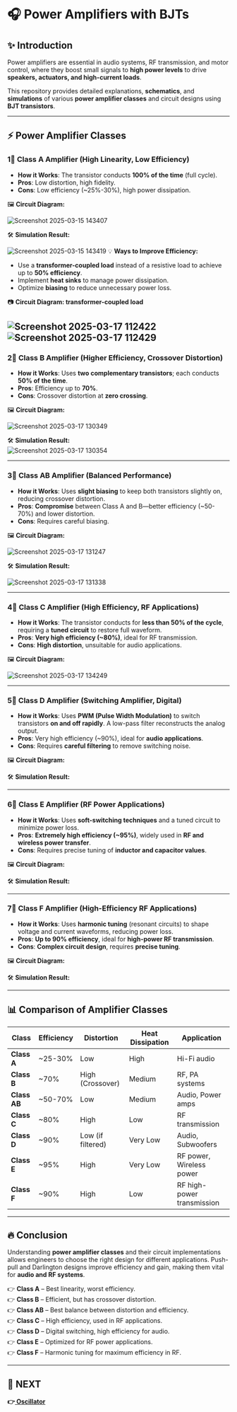 # 🎧 Power Amplifiers with BJTs

## ✨ Introduction
Power amplifiers are essential in audio systems, RF transmission, and motor control, where they boost small signals to **high power levels** to drive **speakers, actuators, and high-current loads**.

This repository provides detailed explanations, **schematics**, and **simulations** of various **power amplifier classes** and circuit designs using **BJT transistors**.

---

## ⚡ Power Amplifier Classes

### 1⃣ **Class A Amplifier** (High Linearity, Low Efficiency)
- **How it Works**: The transistor conducts **100% of the time** (full cycle).
- **Pros**: Low distortion, high fidelity.
- **Cons**: Low efficiency (~25%-30%), high power dissipation.

🖼 **Circuit Diagram:**  

![Screenshot 2025-03-15 143407](https://github.com/user-attachments/assets/4060a3d7-b8cb-4450-9d1b-b75c31162873)

🛠 **Simulation Result:**  

![Screenshot 2025-03-15 143419](https://github.com/user-attachments/assets/c90d5628-3c58-4117-adab-431096bc4dac)
💡 **Ways to Improve Efficiency:**
- Use a **transformer-coupled load** instead of a resistive load to achieve up to **50% efficiency**.
- Implement **heat sinks** to manage power dissipation.
- Optimize **biasing** to reduce unnecessary power loss.
  
📷  **Circuit Diagram: transformer-coupled load**

![Screenshot 2025-03-17 112422](https://github.com/user-attachments/assets/cd3f6575-4c67-49eb-962e-15aa2e981320)
![Screenshot 2025-03-17 112429](https://github.com/user-attachments/assets/a4f6c720-e498-48f5-be42-27892b1925c3)
---

### 2⃣ **Class B Amplifier** (Higher Efficiency, Crossover Distortion)
- **How it Works**: Uses **two complementary transistors**; each conducts **50% of the time**.
- **Pros**: Efficiency up to **70%**.
- **Cons**: Crossover distortion at **zero crossing**.

🖼 **Circuit Diagram:**  

![Screenshot 2025-03-17 130349](https://github.com/user-attachments/assets/37c134e1-fa8d-4db9-a3fb-bc0ca4b04b7d)

🛠 **Simulation Result:**  
![Screenshot 2025-03-17 130354](https://github.com/user-attachments/assets/23415cc5-dc5f-4b44-ba46-0da6728a1668)


---

### 3⃣ **Class AB Amplifier** (Balanced Performance)
- **How it Works**: Uses **slight biasing** to keep both transistors slightly on, reducing crossover distortion.
- **Pros**: **Compromise** between Class A and B—better efficiency (~50-70%) and lower distortion.
- **Cons**: Requires careful biasing.

🖼 **Circuit Diagram:**  

![Screenshot 2025-03-17 131247](https://github.com/user-attachments/assets/fb3498a5-70aa-492d-bec5-cee66d7958e1)

🛠 **Simulation Result:**  


![Screenshot 2025-03-17 131338](https://github.com/user-attachments/assets/b1cecc33-7cec-44b1-890d-f78f348904a9)

---
### 4⃣ **Class C Amplifier** (High Efficiency, RF Applications)
- **How it Works**: The transistor conducts for **less than 50% of the cycle**, requiring a **tuned circuit** to restore full waveform.
- **Pros**: **Very high efficiency (~80%)**, ideal for RF transmission.
- **Cons**: **High distortion**, unsuitable for audio applications.

🖼 **Circuit Diagram:**  

![Screenshot 2025-03-17 134249](https://github.com/user-attachments/assets/71bf218f-3e87-4dc4-89a9-5acd4ef6d2e8)

---

### 5⃣ **Class D Amplifier** (Switching Amplifier, Digital)
- **How it Works**: Uses **PWM (Pulse Width Modulation)** to switch transistors **on and off rapidly**. A low-pass filter reconstructs the analog output.
- **Pros**: Very high efficiency (~90%), ideal for **audio applications**.
- **Cons**: Requires **careful filtering** to remove switching noise.

🖼 **Circuit Diagram:**  


🛠 **Simulation Result:**  


---

### 6⃣ **Class E Amplifier** (RF Power Applications)
- **How it Works**: Uses **soft-switching techniques** and a tuned circuit to minimize power loss.
- **Pros**: **Extremely high efficiency (~95%)**, widely used in **RF and wireless power transfer**.
- **Cons**: Requires precise tuning of **inductor and capacitor values**.

🖼 **Circuit Diagram:**  


🛠 **Simulation Result:**  


---

### 7⃣ **Class F Amplifier** (High-Efficiency RF Applications)
- **How it Works**: Uses **harmonic tuning** (resonant circuits) to shape voltage and current waveforms, reducing power loss.
- **Pros**: **Up to 90% efficiency**, ideal for **high-power RF transmission**.
- **Cons**: **Complex circuit design**, requires **precise tuning**.

🖼 **Circuit Diagram:**  


🛠 **Simulation Result:**  

---

## 📊 Comparison of Amplifier Classes
| Class | Efficiency | Distortion | Heat Dissipation | Application |
|--------|------------|------------|------------------|-------------|
| **Class A** | ~25-30% | Low | High | Hi-Fi audio |
| **Class B** | ~70% | High (Crossover) | Medium | RF, PA systems |
| **Class AB** | ~50-70% | Low | Medium | Audio, Power amps |
| **Class C** | ~80% | High | Low | RF transmission |
| **Class D** | ~90% | Low (if filtered) | Very Low | Audio, Subwoofers |
| **Class E** | ~95% | High | Very Low | RF power, Wireless power |
| **Class F** | ~90% | High | Low | RF high-power transmission |

---

## 🔥 Conclusion
Understanding **power amplifier classes** and their circuit implementations allows engineers to choose the right design for different applications. Push-pull and Darlington designs improve efficiency and gain, making them vital for **audio and RF systems**.

👉 **Class A** – Best linearity, worst efficiency.  
👉 **Class B** – Efficient, but has crossover distortion.  
👉 **Class AB** – Best balance between distortion and efficiency.  
👉 **Class C** – High efficiency, used in RF applications.  
👉 **Class D** – Digital switching, high efficiency for audio.  
👉 **Class E** – Optimized for RF power applications.  
👉 **Class F** – Harmonic tuning for maximum efficiency in RF.  

---

## 🔹 NEXT  
**👉[ Oscillator](../Oscillator)**
